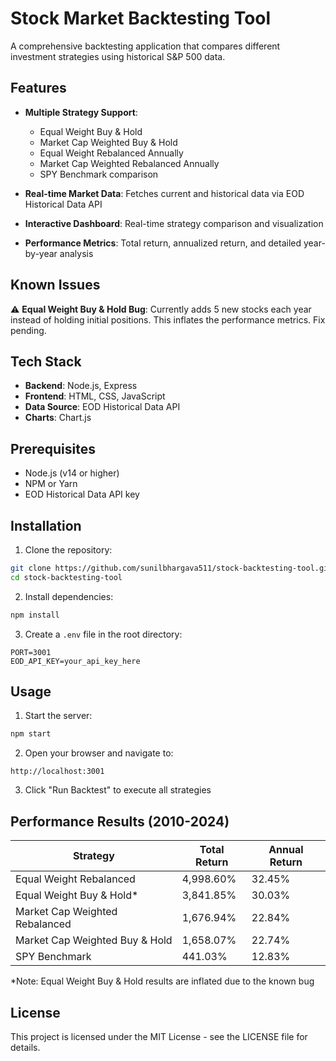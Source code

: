 # Stock Market Backtesting Tool

A comprehensive backtesting application that compares different investment strategies using historical S&P 500 data.

## Features

- **Multiple Strategy Support**:
  - Equal Weight Buy & Hold
  - Market Cap Weighted Buy & Hold
  - Equal Weight Rebalanced Annually
  - Market Cap Weighted Rebalanced Annually
  - SPY Benchmark comparison

- **Real-time Market Data**: Fetches current and historical data via EOD Historical Data API
- **Interactive Dashboard**: Real-time strategy comparison and visualization
- **Performance Metrics**: Total return, annualized return, and detailed year-by-year analysis

## Known Issues

⚠️ **Equal Weight Buy & Hold Bug**: Currently adds 5 new stocks each year instead of holding initial positions. This inflates the performance metrics. Fix pending.

## Tech Stack

- **Backend**: Node.js, Express
- **Frontend**: HTML, CSS, JavaScript
- **Data Source**: EOD Historical Data API
- **Charts**: Chart.js

## Prerequisites

- Node.js (v14 or higher)
- NPM or Yarn
- EOD Historical Data API key

## Installation

1. Clone the repository:
```bash
git clone https://github.com/sunilbhargava511/stock-backtesting-tool.git
cd stock-backtesting-tool
```

2. Install dependencies:
```bash
npm install
```

3. Create a `.env` file in the root directory:
```env
PORT=3001
EOD_API_KEY=your_api_key_here
```

## Usage

1. Start the server:
```bash
npm start
```

2. Open your browser and navigate to:
```
http://localhost:3001
```

3. Click "Run Backtest" to execute all strategies

## Performance Results (2010-2024)

| Strategy | Total Return | Annual Return |
|----------|--------------|---------------|
| Equal Weight Rebalanced | 4,998.60% | 32.45% |
| Equal Weight Buy & Hold* | 3,841.85% | 30.03% |
| Market Cap Weighted Rebalanced | 1,676.94% | 22.84% |
| Market Cap Weighted Buy & Hold | 1,658.07% | 22.74% |
| SPY Benchmark | 441.03% | 12.83% |

*Note: Equal Weight Buy & Hold results are inflated due to the known bug

## License

This project is licensed under the MIT License - see the LICENSE file for details.
